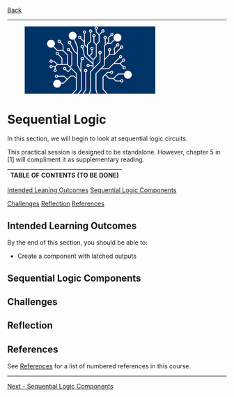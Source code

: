 [Back](../README.md)

---

<figure>
<img src="../img/hdl.png" width="300px">
</figure>

# Sequential Logic

In this section, we will begin to look at sequential logic circuits.

This practical session is designed to be standalone. However, chapter 5 in [1] will compliment it as supplementary reading.

| TABLE OF CONTENTS (TO BE DONE) |
| - |
[Intended Leaning Outcomes](#Intended-Learning-Outcomes)
[Sequential Logic Components](#Sequential-Logic-Components)

[Challenges](#Challenges)
[Reflection](#reflection)
[References](#References)

## Intended Learning Outcomes

By the end of this section, you should be able to:

* Create a component with latched outputs

## Sequential Logic Components


## Challenges

## Reflection

## References

See [References](references.md) for a list of numbered references in this course.

---

[Next - Sequential Logic Components](seq_logic_components.md)